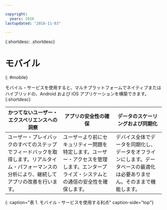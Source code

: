 ```yaml
---

copyright:
  years: 2016
lastupdated: "2016-11-03"

---
```



{:shortdesc: .shortdesc}

# モバイル
{: #mobile}

モバイル・サービスを使用すると、マルチプラットフォームでネイティブまたはハイブリッドの、Android および iOS アプリケーションを構築できます。
{:shortdesc}


かつてないユーザー・エクスペリエンスへの洞察| アプリの安全性の確保| データのスケーリングおよび同期化 
---- | ---- | ----
ユーザー・プレイバックのすべてのステップでフィードバックを取得します。リアルタイム・パフォーマンスの分析により、継続してアプリの改善を行います。| ユーザーより前にセキュリティー問題を特定します。ユーザー・アクセスを管理します。エンタープライズ・システムとの通信の安全性を確保します。| デバイス全体でデータを同期化し、データをオフラインにします。データベースの最適化は必要ありません。そのままで機能します。
{: caption="表 1. モバイル・サービスを使用する利点" caption-side="top"}
